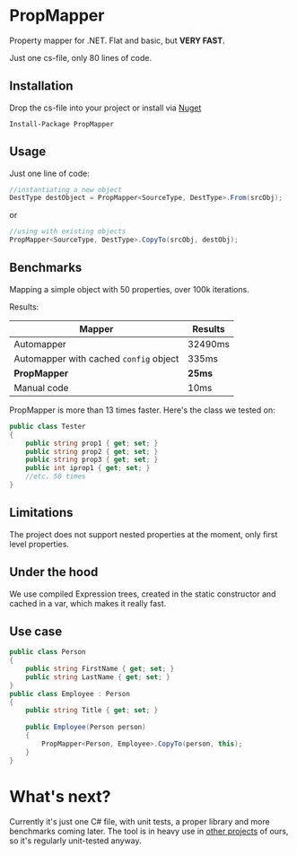 # PropMapper

Property mapper for .NET. Flat and basic, but **VERY FAST**.

Just one cs-file, only 80 lines of code.

## Installation

Drop the cs-file into your project or install via [Nuget](https://www.nuget.org/packages/PropMapper/)

`Install-Package PropMapper`

## Usage

Just one line of code:

```cs
//instantiating a new object
DestType destObject = PropMapper<SourceType, DestType>.From(srcObj);
```

or

```cs
//using with existing objects
PropMapper<SourceType, DestType>.CopyTo(srcObj, destObj);
```

## Benchmarks

Mapping a simple object with 50 properties, over 100k iterations.

Results:

| Mapper  | Results |
| ------------- | ------------- |
| Automapper   | 32490ms  |
| Automapper with cached `config` object | 335ms  |
| **PropMapper**   | **25ms**  |
| Manual code  | 10ms  |

PropMapper is more than 13 times faster. Here's the class we tested on:

```cs
public class Tester
{
	public string prop1 { get; set; }
	public string prop2 { get; set; }
	public string prop3 { get; set; }
	public int iprop1 { get; set; }
	//etc. 50 times
}
```

## Limitations 

The project does not support nested properties at the moment, only first level properties.

## Under the hood

We use compiled Expression trees, created in the static constructor and cached in a var, which makes it really fast.

## Use case

```cs
public class Person
{
	public string FirstName { get; set; }
	public string LastName { get; set; }
}
public class Employee : Person
{
	public string Title { get; set; }
	
	public Employee(Person person)
	{
		PropMapper<Person, Employee>.CopyTo(person, this);
	}
}
```

# What's next?

Currently it's just one C# file, with unit tests, a proper library and more benchmarks coming later. The tool is in heavy use in [other projects](https://www.jitbit.com/) of ours, so it's regularly unit-tested anyway.
